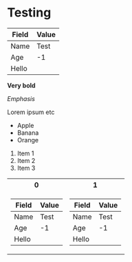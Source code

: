 # Testing

| Field | Value |
| ----- | ----- |
| Name  | Test  |
| Age   | -1    |
| Hello |       |

**Very bold**

*Emphasis*

Lorem ipsum etc
- Apple
- Banana
- Orange

1. Item 1
2. Item 2
3. Item 3

<table>
<tr><th> 0 </th><th> 1 </th></tr>
<tr>
<td>

| Field | Value |
| ----- | ----- |
| Name  | Test  |
| Age   | -1    |
| Hello |       |
</td>
<td>

| Field | Value |
| ----- | ----- |
| Name  | Test  |
| Age   | -1    |
| Hello |       |
</td>
</tr>
</table>

